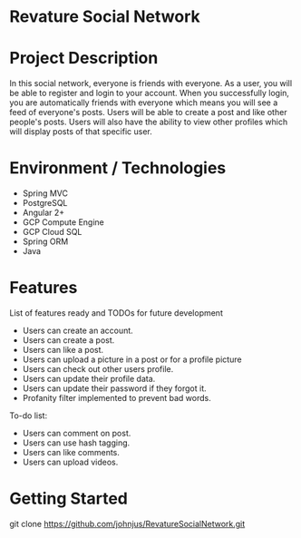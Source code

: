 # Revature Social Network

# Project Description
In this social network, everyone is friends with everyone. As a user, you will be able to register and login to your account. When you successfully login, you are automatically friends with everyone which means you will see a feed of everyone's posts. Users will be able to create a post and like other people's posts. Users will also have the ability to view other profiles which will display posts of that specific user.

# Environment / Technologies
- Spring MVC
- PostgreSQL
- Angular 2+
- GCP Compute Engine
- GCP Cloud SQL
- Spring ORM
- Java

# Features

List of features ready and TODOs for future development

- Users can create an account.
- Users can create a post.
- Users can like a post.
- Users can upload a picture in a post or for a profile picture
- Users can check out other users profile.
- Users can update their profile data.
- Users can update their password if they forgot it.
- Profanity filter implemented to prevent bad words.

To-do list:

- Users can comment on post.
- Users can use hash tagging.
- Users can like comments.
- Users can upload videos.

# Getting Started 

git clone https://github.com/johnjus/RevatureSocialNetwork.git
